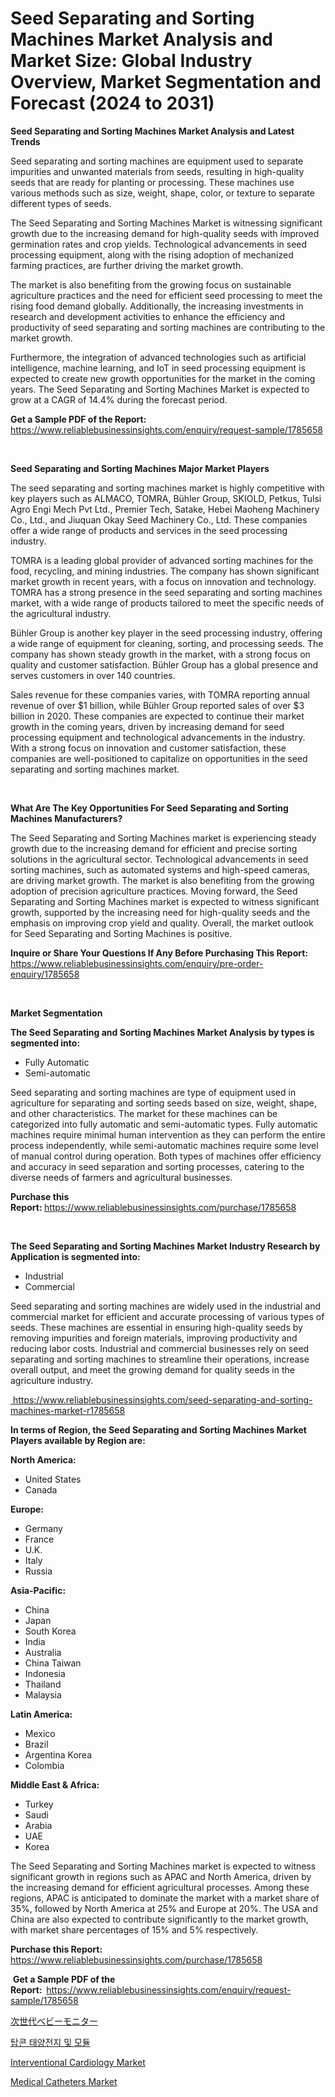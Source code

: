 <p><h1>Seed Separating and Sorting Machines Market Analysis and Market Size: Global Industry Overview, Market Segmentation and Forecast (2024 to 2031)</h1></p><p><strong>Seed Separating and Sorting Machines Market Analysis and Latest Trends</strong></p>
<p><p>Seed separating and sorting machines are equipment used to separate impurities and unwanted materials from seeds, resulting in high-quality seeds that are ready for planting or processing. These machines use various methods such as size, weight, shape, color, or texture to separate different types of seeds.</p><p>The Seed Separating and Sorting Machines Market is witnessing significant growth due to the increasing demand for high-quality seeds with improved germination rates and crop yields. Technological advancements in seed processing equipment, along with the rising adoption of mechanized farming practices, are further driving the market growth.</p><p>The market is also benefiting from the growing focus on sustainable agriculture practices and the need for efficient seed processing to meet the rising food demand globally. Additionally, the increasing investments in research and development activities to enhance the efficiency and productivity of seed separating and sorting machines are contributing to the market growth.</p><p>Furthermore, the integration of advanced technologies such as artificial intelligence, machine learning, and IoT in seed processing equipment is expected to create new growth opportunities for the market in the coming years. The Seed Separating and Sorting Machines Market is expected to grow at a CAGR of 14.4% during the forecast period.</p></p>
<p><strong>Get a Sample PDF of the Report:&nbsp;</strong> <a href="https://www.reliablebusinessinsights.com/enquiry/request-sample/1785658">https://www.reliablebusinessinsights.com/enquiry/request-sample/1785658</a></p>
<p>&nbsp;</p>
<p><strong>Seed Separating and Sorting Machines Major Market Players</strong></p>
<p><p>The seed separating and sorting machines market is highly competitive with key players such as ALMACO, TOMRA, Bühler Group, SKIOLD, Petkus, Tulsi Agro Engi Mech Pvt Ltd., Premier Tech, Satake, Hebei Maoheng Machinery Co., Ltd., and Jiuquan Okay Seed Machinery Co., Ltd. These companies offer a wide range of products and services in the seed processing industry.</p><p>TOMRA is a leading global provider of advanced sorting machines for the food, recycling, and mining industries. The company has shown significant market growth in recent years, with a focus on innovation and technology. TOMRA has a strong presence in the seed separating and sorting machines market, with a wide range of products tailored to meet the specific needs of the agricultural industry.</p><p>Bühler Group is another key player in the seed processing industry, offering a wide range of equipment for cleaning, sorting, and processing seeds. The company has shown steady growth in the market, with a strong focus on quality and customer satisfaction. Bühler Group has a global presence and serves customers in over 140 countries.</p><p>Sales revenue for these companies varies, with TOMRA reporting annual revenue of over $1 billion, while Bühler Group reported sales of over $3 billion in 2020. These companies are expected to continue their market growth in the coming years, driven by increasing demand for seed processing equipment and technological advancements in the industry. With a strong focus on innovation and customer satisfaction, these companies are well-positioned to capitalize on opportunities in the seed separating and sorting machines market.</p></p>
<p>&nbsp;</p>
<p><strong>What Are The Key Opportunities For Seed Separating and Sorting Machines Manufacturers?</strong></p>
<p><p>The Seed Separating and Sorting Machines market is experiencing steady growth due to the increasing demand for efficient and precise sorting solutions in the agricultural sector. Technological advancements in seed sorting machines, such as automated systems and high-speed cameras, are driving market growth. The market is also benefiting from the growing adoption of precision agriculture practices. Moving forward, the Seed Separating and Sorting Machines market is expected to witness significant growth, supported by the increasing need for high-quality seeds and the emphasis on improving crop yield and quality. Overall, the market outlook for Seed Separating and Sorting Machines is positive.</p></p>
<p><strong>Inquire or Share Your Questions If Any Before Purchasing This Report:</strong> <a href="https://www.reliablebusinessinsights.com/enquiry/pre-order-enquiry/1785658">https://www.reliablebusinessinsights.com/enquiry/pre-order-enquiry/1785658</a></p>
<p>&nbsp;</p>
<p><strong>Market Segmentation</strong></p>
<p><strong>The Seed Separating and Sorting Machines Market Analysis by types is segmented into:</strong></p>
<p><ul><li>Fully Automatic</li><li>Semi-automatic</li></ul></p>
<p><p>Seed separating and sorting machines are type of equipment used in agriculture for separating and sorting seeds based on size, weight, shape, and other characteristics. The market for these machines can be categorized into fully automatic and semi-automatic types. Fully automatic machines require minimal human intervention as they can perform the entire process independently, while semi-automatic machines require some level of manual control during operation. Both types of machines offer efficiency and accuracy in seed separation and sorting processes, catering to the diverse needs of farmers and agricultural businesses.</p></p>
<p><strong>Purchase this Report:&nbsp;</strong><a href="https://www.reliablebusinessinsights.com/purchase/1785658">https://www.reliablebusinessinsights.com/purchase/1785658</a></p>
<p>&nbsp;</p>
<p><strong>The Seed Separating and Sorting Machines Market Industry Research by Application is segmented into:</strong></p>
<p><ul><li>Industrial</li><li>Commercial</li></ul></p>
<p><p>Seed separating and sorting machines are widely used in the industrial and commercial market for efficient and accurate processing of various types of seeds. These machines are essential in ensuring high-quality seeds by removing impurities and foreign materials, improving productivity and reducing labor costs. Industrial and commercial businesses rely on seed separating and sorting machines to streamline their operations, increase overall output, and meet the growing demand for quality seeds in the agriculture industry.</p></p>
<p><a href="https://www.reliablebusinessinsights.com/seed-separating-and-sorting-machines-market-r1785658">&nbsp;https://www.reliablebusinessinsights.com/seed-separating-and-sorting-machines-market-r1785658</a></p>
<p><strong>In terms of Region, the Seed Separating and Sorting Machines Market Players available by Region are:</strong></p>
<p>
    <p> <strong> North America: </strong>
        <ul>
            <li>United States</li>
            <li>Canada</li>
        </ul>
        </p> 
    <p> <strong> Europe: </strong>
        <ul>
            <li>Germany</li>
            <li>France</li>
            <li>U.K.</li>
            <li>Italy</li>
            <li>Russia</li>
        </ul>
        </p> 
    <p> <strong> Asia-Pacific: </strong>
        <ul>
            <li>China</li>
            <li>Japan</li>
            <li>South Korea</li>
            <li>India</li>
            <li>Australia</li>
            <li>China Taiwan</li>
            <li>Indonesia</li>
            <li>Thailand</li>
            <li>Malaysia</li>
        </ul>
        </p> 
    <p> <strong> Latin America: </strong>
        <ul>
            <li>Mexico</li>
            <li>Brazil</li>
            <li>Argentina Korea</li>
            <li>Colombia</li>
        </ul>
        </p> 
    <p> <strong> Middle East & Africa: </strong>
        <ul>
            <li>Turkey</li>
            <li>Saudi</li>
            <li>Arabia</li>
            <li>UAE</li>
            <li>Korea</li>
        </ul>
    </p>
    </p>
<p><p>The Seed Separating and Sorting Machines market is expected to witness significant growth in regions such as APAC and North America, driven by the increasing demand for efficient agricultural processes. Among these regions, APAC is anticipated to dominate the market with a market share of 35%, followed by North America at 25% and Europe at 20%. The USA and China are also expected to contribute significantly to the market growth, with market share percentages of 15% and 5% respectively.</p></p>
<p><strong>Purchase this Report: </strong><a href="https://www.reliablebusinessinsights.com/purchase/1785658">https://www.reliablebusinessinsights.com/purchase/1785658</a></p>
<p>&nbsp;<strong>Get a Sample PDF of the Report:&nbsp;&nbsp;</strong><a href="https://www.reliablebusinessinsights.com/enquiry/request-sample/1785658">https://www.reliablebusinessinsights.com/enquiry/request-sample/1785658</a></p>
<p><strong></strong></p>
<p><p><a href="https://medium.com/@elishelacruz56456/%E6%AC%A1%E4%B8%96%E4%BB%A3%E3%81%AE%E3%83%99%E3%83%93%E3%83%BC%E3%83%A2%E3%83%8B%E3%82%BF%E3%83%BC%E5%B8%82%E5%A0%B4-%E5%B8%82%E5%A0%B4cagr-%E5%B8%82%E5%A0%B4%E3%83%88%E3%83%AC%E3%83%B3%E3%83%89-%E6%88%90%E9%95%B7%E6%88%A6%E7%95%A5%E3%81%B8%E3%81%AE%E6%B4%9E%E5%AF%9F-c6109ba98b0c">次世代ベビーモニター</a></p><p><a href="https://medium.com/@sophieinleeds/topcon-%ED%83%9C%EC%96%91%EC%A0%84%EC%A7%80-%EB%B0%8F-%EB%AA%A8%EB%93%88-%EC%8B%9C%EC%9E%A5-%EC%A7%80%ED%91%9C-%ED%95%B4%EB%8F%85-%EC%8B%9C%EC%9E%A5-%EC%A0%90%EC%9C%A0%EC%9C%A8-%ED%8A%B8%EB%A0%8C%EB%93%9C-%EB%B0%8F-%EC%84%B1%EC%9E%A5-%ED%8C%A8%ED%84%B4-8f27d03701e1">탑콘 태양전지 및 모듈</a></p><p><a href="https://www.linkedin.com/pulse/interventional-cardiology-market-outlook-industry-overview-9trbe">Interventional Cardiology Market</a></p><p><a href="https://www.linkedin.com/pulse/medical-catheters-market-insights-cagr-trends-growth-strategies-yc9ze">Medical Catheters Market</a></p></p>